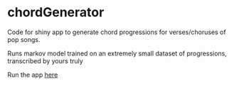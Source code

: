 # chordGenerator

Code for shiny app to generate chord progressions for verses/choruses of pop songs.  

Runs markov model trained on an extremely small dataset of progressions, transcribed by yours truly

Run the app <a href="https://joberman.shinyapps.io/chordGenerator/"> here </a>
